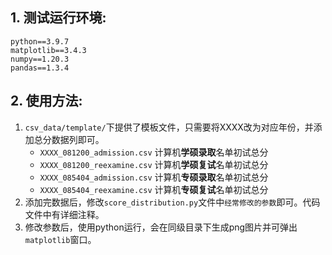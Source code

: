 
## 1. 测试运行环境:

```TXT
python==3.9.7
matplotlib==3.4.3
numpy==1.20.3
pandas==1.3.4
```


## 2. 使用方法:
1. `csv_data/template/`下提供了模板文件，只需要将XXXX改为对应年份，并添加总分数据列即可。
   * `XXXX_081200_admission.csv` 计算机**学硕录取**名单初试总分
   * `XXXX_081200_reexamine.csv` 计算机**学硕复试**名单初试总分
   * `XXXX_085404_admission.csv` 计算机**专硕录取**名单初试总分
   * `XXXX_085404_reexamine.csv` 计算机**专硕复试**名单初试总分
2. 添加完数据后，修改`score_distribution.py`文件中`经常修改的参数`即可。代码文件中有详细注释。
3. 修改参数后，使用python运行，会在同级目录下生成png图片并可弹出`matplotlib`窗口。